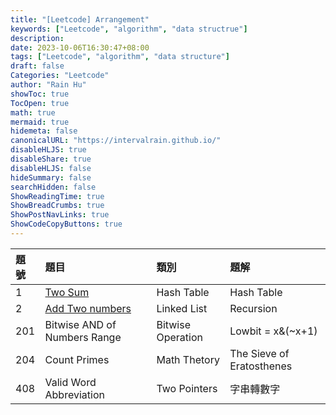 ```yaml
---
title: "[Leetcode] Arrangement"
keywords: ["Leetcode", "algorithm", "data structrue"]
description:
date: 2023-10-06T16:30:47+08:00
tags: ["Leetcode", "algorithm", "data structure"]
draft: false
Categories: "Leetcode"
author: "Rain Hu"
showToc: true
TocOpen: true
math: true
mermaid: true
hidemeta: false
canonicalURL: "https://intervalrain.github.io/"
disableHLJS: true
disableShare: true
disableHLJS: false
hideSummary: false
searchHidden: false
ShowReadingTime: true
ShowBreadCrumbs: true
ShowPostNavLinks: true
ShowCodeCopyButtons: true
---
```

|題號|題目|類別|題解|
|:---|:---|:---|:---|
|1|[Two Sum](../../leetcode/1)|Hash Table|Hash Table|
|2|[Add Two numbers](../../leetcode/2)|Linked List|Recursion|
|201|Bitwise AND of Numbers Range|Bitwise Operation|Lowbit = x&(~x+1)|
|204|Count Primes|Math Thetory|The Sieve of Eratosthenes|
|408|Valid Word Abbreviation|Two Pointers|字串轉數字|